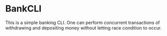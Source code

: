 # BankCLI
This is a simple banking CLI. One can perform concurrent transactions of withdrawing and depositing money without letting race condition to occur.

